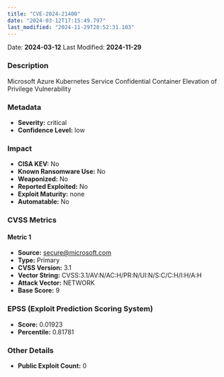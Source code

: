 ```yaml
---
title: "CVE-2024-21400"
date: "2024-03-12T17:15:49.797"
last_modified: "2024-11-29T20:52:31.103"
---
```


Date: **2024-03-12** Last Modified: **2024-11-29**

### Description  
Microsoft Azure Kubernetes Service Confidential Container Elevation of Privilege Vulnerability

### Metadata  
- **Severity:** critical
- **Confidence Level:** low

### Impact  
- **CISA KEV:** No
- **Known Ransomware Use:** No
- **Weaponized:** No
- **Reported Exploited:** No
- **Exploit Maturity:** none
- **Automatable:** No

### CVSS Metrics  

#### Metric 1
- **Source:** secure@microsoft.com
- **Type:** Primary
- **CVSS Version:** 3.1
- **Vector String:** CVSS:3.1/AV:N/AC:H/PR:N/UI:N/S:C/C:H/I:H/A:H
- **Attack Vector:** NETWORK
- **Base Score:** 9


### EPSS (Exploit Prediction Scoring System)  
- **Score:** 0.01923
- **Percentile:** 0.81781

### Other Details  
- **Public Exploit Count:** 0
